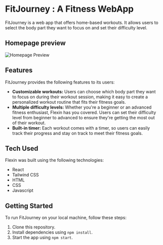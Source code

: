 # FitJourney : A Fitness WebApp

FitJourney is a web app that offers home-based workouts. It allows users to select the body part they want to focus on and set their difficulty level.

## Homepage preview

![Homepage Preview](https://res.cloudinary.com/snapify/image/upload/v1682795719/flexin-images/flexin.png)

## Features

FitJourney provides the following features to its users:

- **Customizable workouts:** Users can choose which body part they want to focus on during their workout session, making it easy to create a personalized workout routine that fits their fitness goals.
- **Multiple difficulty levels:** Whether you're a beginner or an advanced fitness enthusiast, Flexin has you covered. Users can set their difficulty level from beginner to advanced to ensure they're getting the most out of their workout.
- **Built-in timer:** Each workout comes with a timer, so users can easily track their progress and stay on track to meet their fitness goals.

## Tech Used

Flexin was built using the following technologies:

- React
- Tailwind CSS
- HTML
- CSS
- Javascript

## Getting Started

To run FitJourney on your local machine, follow these steps:

1. Clone this repository.
2. Install dependencies using `npm install`.
3. Start the app using `npm start`.
